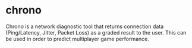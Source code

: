 # chrono
Chrono is a network diagnostic tool that returns connection data (Ping/Latency, Jitter, Packet Loss) as a graded result to the user. This can be used in order to predict multiplayer game performance. 
